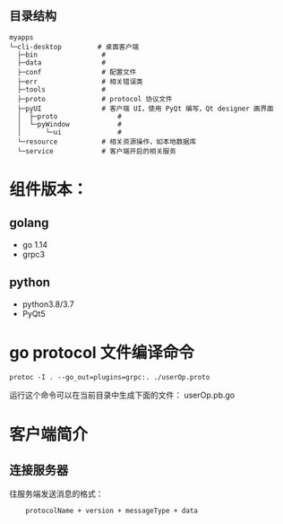 ## 目录结构
```
myapps
└─cli-desktop         # 桌面客户端
  ├─bin                # 
  ├─data               # 
  ├─conf               # 配置文件 
  ├─err                # 相关错误类
  ├─tools              # 
  ├─proto              # protocol 协议文件
  ├─pyUI               # 客户端 UI，使用 PyQt 编写，Qt designer 画界面 
  │  ├─proto               # 
  │  └─pyWindow            # 
  │      └─ui              # 
  └─resource           # 相关资源操作，如本地数据库
  └─service            # 客户端开启的相关服务
```


# 组件版本：
## golang
- go 1.14
- grpc3

## python
- python3.8/3.7
- PyQt5

# go protocol 文件编译命令
```shell script
protoc -I . --go_out=plugins=grpc:. ./userOp.proto
```
运行这个命令可以在当前目录中生成下面的文件：
userOp.pb.go


# 客户端简介
## 连接服务器
往服务端发送消息的格式：
```
    protocolName + version + messageType + data
```






